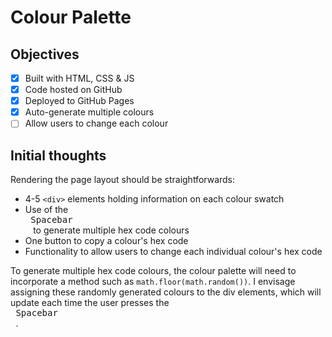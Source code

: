 # Colour Palette

## Objectives
- [x] Built with HTML, CSS & JS
- [x] Code hosted on GitHub
- [x] Deployed to GitHub Pages
- [x] Auto-generate multiple colours
- [ ] Allow users to change each colour

## Initial thoughts
Rendering the page layout should be straightforwards: 
- 4-5 `<div>` elements holding information on each colour swatch
- Use of the <kbd> <br> Spacebar <br> </kbd> to generate multiple hex code colours
- One button to copy a colour's hex code
- Functionality to allow users to change each individual colour's hex code

To generate multiple hex code colours, the colour palette will need to incorporate a method such as `math.floor(math.random())`. I envisage assigning these randomly generated colours to the div elements, which will update each time the user presses the <kbd> <br> Spacebar <br> </kbd>.
